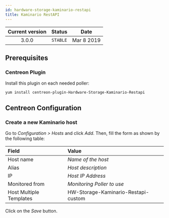 ```yaml
---
id: hardware-storage-kaminario-restapi
title: Kaminario RestAPI
---
```


| Current version | Status | Date |
| :-: | :-: | :-: |
| 3.0.0 | `STABLE` | Mar  8 2019 |

## Prerequisites

### Centreon Plugin

Install this plugin on each needed poller:

``` shell
yum install centreon-plugin-Hardware-Storage-Kaminario-Restapi
```

## Centreon Configuration

### Create a new Kaminario host

Go to *Configuration \> Hosts* and click *Add*. Then, fill the form as shown by the following table:

| Field                   | Value                               |
| :---------------------- | :---------------------------------- |
| Host name               | *Name of the host*                  |
| Alias                   | *Host description*                  |
| IP                      | *Host IP Address*                   |
| Monitored from          | *Monitoring Poller to use*          |
| Host Multiple Templates | HW-Storage-Kaminario-Restapi-custom |

Click on the *Save* button.

